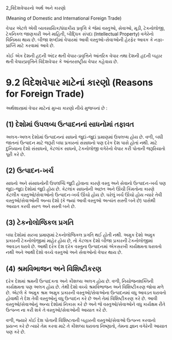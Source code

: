 2_વિદેશવેપારનો અર્થ અને કારણો

(Meaning of Domestic and International Foreign Trade)

વેપાર એટલે એવી વ્યવસાયિક/ધંધાકીય પ્રવૃત્તિ કે જેમાં વસ્તુઓ, સેવાઓ, મૂડી, ટેકનોલોજી, ટેકનિકલ જાણકારી અને માહિતી, બૌદ્ધિક સંપદા (Intellectual Property) વગેરેનો વિનિમય થાય છે. બીજા શબ્દોમાં વેપારમાં આવી વસ્તુઓ-સેવાઓની હેરફેર આવક કે નફા-પ્રાપ્તિ માટે કરવામાં આવે છે.

કોઈ એક દેશની હદની અંદર થતી વેપાર-પ્રવૃત્તિને આંતરિક વેપાર તથા દેશની હદની બહાર થતી વેપારપ્રવૃત્તિને વિદેશવેપાર કે આંતરરાષ્ટ્રીય વેપાર કહેવાય છે.

# 9.2 વિદેશવેપાર માટેનાં કારણો (Reasons for Foreign Trade)

અર્થશાસ્ત્રમાં વેપાર માટેનાં મુખ્ય કારણો નીચે મુજબનાં છે :

## (1) દેશોમાં ઉપલબ્ધ ઉત્પાદનનાં સાધનોમાં તફાવત

અલગ-અલગ દેશોમાં ઉત્પાદનનાં સાધનો જુદાં-જુદાં પ્રમાણમાં ઉપલબ્ધ હોય છે. વળી, બધી જાતનાં ઉત્પાદન માટે જરૂરી બધા પ્રકારનાં સંસાધનો પણ દરેક દેશ પાસે હોતાં નથી. માટે દુનિયાના દેશો સંસાધનો, કેટલાંક સાધનો, ટેકનોલોજી વગેરેનો વેપાર કરી પોતાની જરૂરિયાતો પૂરી કરે છે.

## (2) ઉત્પાદન-ખર્ચ

સાધનો અને સંસાધનોની ઉપલબ્ધિ જુદી હોવાના કારણે વસ્તુ અને સેવાનો ઉત્પાદન-ખર્ચ પણ જુદા-જુદા દેશોમાં જુદો હોય છે. કેટલાંક સાધનોની અછત અને ઊંચી કિંમતોના કારણે કેટલીક વસ્તુઓ/સેવાઓનો ઉત્પાદન-ખર્ચ ઊંચો હોય છે. ઘરેલું ખર્ચ ઊંચો હોય ત્યારે તેવી વસ્તુઓ/સેવાઓની અન્ય દેશો (કે જ્યાં આવી વસ્તુઓ અત્યંત સસ્તી બને છે) પાસેથી આયાત કરવી સરળ અને સસ્તી બને છે.

## (3) ટેકનોલોજિકલ પ્રગતિ

બધા દેશોમાં સરખા પ્રમાણમાં ટેકનોલોજિકલ પ્રગતિ થઈ હોતી નથી. અમુક દેશો અમુક પ્રકારની ટેકનોલોજીમાં માહેર હોય છે, તો કેટલાક દેશો બીજા પ્રકારની ટેકનોલોજીમાં આવડત ધરાવે છે. આથી દરેક દેશ દરેક વસ્તુના ઉત્પાદનમાં એકસરખી કાર્યક્ષમતા ધરાવતો નથી અને આથી દેશો વચ્ચે વસ્તુઓ અને સેવાઓનો વેપાર થાય છે.

## (4) શ્રમવિભાજન અને વિશિષ્ટીકરણ

દરેક દેશમાં શ્રમની ઉત્પાદકતા અને કૌશલ્ય અલગ હોય છે. વળી, નિયોજનશક્તિની કાર્યક્ષમતા પણ અલગ હોય છે. તેથી દેશો વચ્ચે શ્રમવિભાજન અને વિશિષ્ટીકરણ જોવા મળે છે. એટલે કે અમુક શ્રમ અમુક પ્રકારની વસ્તુઓ/સેવાઓના ઉત્પાદનમાં વધુ આવડત ધરાવતો હોવાથી તે દેશ તેવી વસ્તુઓનું વધુ ઉત્પાદન કરે છે અને તેમાં વિશિષ્ટીકરણ કરે છે. આવી વસ્તુઓ/સેવાઓનું અન્ય દેશોમાં નિકાસ કરે છે અને જે વસ્તુઓ/સેવાઓને વધુ કાર્યક્ષમ રીતે ઉત્પન્ન ના કરી શકે તે વસ્તુઓ/સેવાઓની આયાત કરે છે.

વળી, જ્યારે કોઈ દેશ પોતાની વિશિષ્ટતાની બહારની વસ્તુઓ/સેવાઓ ઉત્પન્ન કરવાનો પ્રયત્ન કરે છે ત્યારે તેમ કરવા માટે તે કૌશલ્ય ધરાવતા નિષ્ણાતો, તેમના જ્ઞાન વગેરેની આયાત પણ કરે છે.

